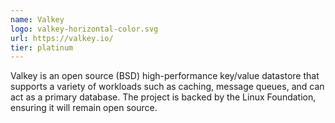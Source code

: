 ```yaml
---
name: Valkey
logo: valkey-horizontal-color.svg
url: https://valkey.io/
tier: platinum
---
```


Valkey is an open source (BSD) high-performance key/value datastore that supports a variety of workloads such as caching, message queues, and can act as a primary database. The project is backed by the Linux Foundation, ensuring it will remain open source.
